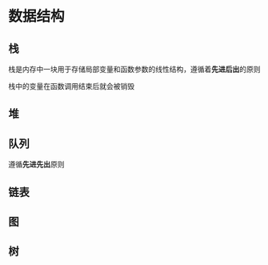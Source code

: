 # 数据结构

## 栈

栈是内存中一块用于存储局部变量和函数参数的线性结构，遵循着**先进后出**的原则

栈中的变量在函数调用结束后就会被销毁

## 堆

## 队列

遵循**先进先出**原则

## 链表

## 图

## 树

